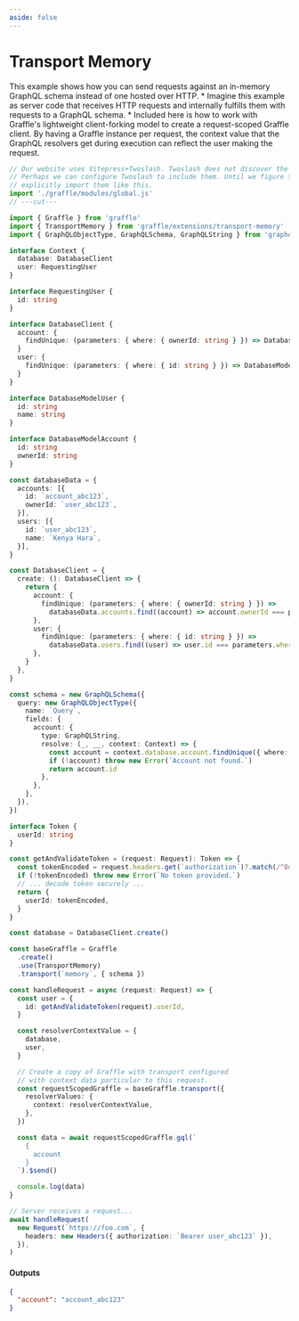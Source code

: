 ```yaml
---
aside: false
---
```


# Transport Memory

This example shows how you can send requests against an in-memory GraphQL schema instead of one hosted over HTTP.
*
Imagine this example as server code that receives HTTP requests and internally fulfills them with requests to a GraphQL schema.
*
Included here is how to work with Graffle's lightweight client-forking model to create a request-scoped Graffle client.
By having a Graffle instance per request, the context value that the GraphQL resolvers get during execution can reflect
the user making the request.

<!-- dprint-ignore-start -->
```ts twoslash
// Our website uses Vitepress+Twoslash. Twoslash does not discover the generated Graffle modules.
// Perhaps we can configure Twoslash to include them. Until we figure that out, we have to
// explicitly import them like this.
import './graffle/modules/global.js'
// ---cut---

import { Graffle } from 'graffle'
import { TransportMemory } from 'graffle/extensions/transport-memory'
import { GraphQLObjectType, GraphQLSchema, GraphQLString } from 'graphql'

interface Context {
  database: DatabaseClient
  user: RequestingUser
}

interface RequestingUser {
  id: string
}

interface DatabaseClient {
  account: {
    findUnique: (parameters: { where: { ownerId: string } }) => DatabaseModelAccount | undefined
  }
  user: {
    findUnique: (parameters: { where: { id: string } }) => DatabaseModelUser | undefined
  }
}

interface DatabaseModelUser {
  id: string
  name: string
}

interface DatabaseModelAccount {
  id: string
  ownerId: string
}

const databaseData = {
  accounts: [{
    id: `account_abc123`,
    ownerId: `user_abc123`,
  }],
  users: [{
    id: `user_abc123`,
    name: `Kenya Hara`,
  }],
}

const DatabaseClient = {
  create: (): DatabaseClient => {
    return {
      account: {
        findUnique: (parameters: { where: { ownerId: string } }) =>
          databaseData.accounts.find((account) => account.ownerId === parameters.where.ownerId),
      },
      user: {
        findUnique: (parameters: { where: { id: string } }) =>
          databaseData.users.find((user) => user.id === parameters.where.id),
      },
    }
  },
}

const schema = new GraphQLSchema({
  query: new GraphQLObjectType({
    name: `Query`,
    fields: {
      account: {
        type: GraphQLString,
        resolve: (_, __, context: Context) => {
          const account = context.database.account.findUnique({ where: { ownerId: context.user.id } })
          if (!account) throw new Error(`Account not found.`)
          return account.id
        },
      },
    },
  }),
})

interface Token {
  userId: string
}

const getAndValidateToken = (request: Request): Token => {
  const tokenEncoded = request.headers.get(`authorization`)?.match(/^Bearer\s+(.+)$/)?.[1]
  if (!tokenEncoded) throw new Error(`No token provided.`)
  // ... decode token securely ...
  return {
    userId: tokenEncoded,
  }
}

const database = DatabaseClient.create()

const baseGraffle = Graffle
  .create()
  .use(TransportMemory)
  .transport(`memory`, { schema })

const handleRequest = async (request: Request) => {
  const user = {
    id: getAndValidateToken(request).userId,
  }

  const resolverContextValue = {
    database,
    user,
  }

  // Create a copy of Graffle with transport configured
  // with context data particular to this request.
  const requestScopedGraffle = baseGraffle.transport({
    resolverValues: {
      context: resolverContextValue,
    },
  })

  const data = await requestScopedGraffle.gql(`
    {
      account
    }
  `).$send()

  console.log(data)
}

// Server receives a request...
await handleRequest(
  new Request(`https://foo.com`, {
    headers: new Headers({ authorization: `Bearer user_abc123` }),
  }),
)
```
<!-- dprint-ignore-end -->

#### Outputs

<!-- dprint-ignore-start -->
```json
{
  "account": "account_abc123"
}
```
<!-- dprint-ignore-end -->
